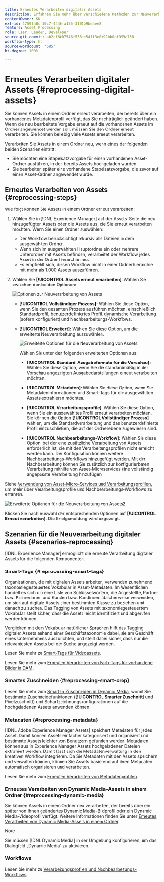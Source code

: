 ```yaml
---
title: Erneutes Verarbeiten digitaler Assets
description: Erfahren Sie mehr über verschiedene Methoden zur Neuverarbeitung digitaler Assets
contentOwner: KK
exl-id: 4759fa8c-10c7-4446-a135-3104b9beaee8
feature: Asset Processing
role: User, Leader, Developer
source-git-commit: ab2cf8007546f538ce54ff3e0b92bb0ef399c758
workflow-type: ht
source-wordcount: '685'
ht-degree: 100%

---
```


# Erneutes Verarbeiten digitaler Assets {#reprocessing-digital-assets}

Sie können Assets in einem Ordner erneut verarbeiten, der bereits über ein vorhandenes Metadatenprofil verfügt, das Sie nachträglich geändert haben. Wenn die neu bearbeitete Vorgabe erneut auf die vorhandenen Assets im Ordner angewendet werden soll, müssen Sie den Ordner erneut verarbeiten. Sie können beliebig viele Assets erneut verarbeiten.

Verarbeiten Sie Assets in einem Ordner neu, wenn eines der folgenden beiden Szenarien eintritt:

* Sie möchten eine Stapelsatzvorgabe für einen vorhandenen Asset-Ordner ausführen, in den bereits Assets hochgeladen wurden.
* Sie bearbeiten später eine vorhandene Stapelsatzvorgabe, die zuvor auf einen Asset-Ordner angewendet wurde.

## Erneutes Verarbeiten von Assets {#reprocessing-steps}

Wie folgt können Sie Assets in einem Ordner erneut verarbeiten:

1. Wählen Sie in [!DNL Experience Manager] auf der Assets-Seite die neu hinzugefügten Assets oder die Assets aus, die Sie erneut verarbeiten möchten.
Wenn Sie einen Ordner auswählen:

   * Der Workflow berücksichtigt rekursiv alle Dateien in dem ausgewählten Ordner.
   * Wenn sich im ausgewählten Hauptordner ein oder mehrere Unterordner mit Assets befinden, verarbeitet der Workflow jedes Asset in der Ordnerhierarchie neu.
   * Es empfiehlt sich, diesen Workflow nicht in einer Ordnerhierarchie mit mehr als 1.000 Assets auszuführen.

1. Wählen Sie **[!UICONTROL Assets erneut verarbeiten]**. Wählen Sie zwischen den beiden Optionen:

   ![Optionen zur Neuverarbeitung von Assets](assets/reprocessing-assets-options.png)

   * **[!UICONTROL Vollständiger Prozess]:** Wählen Sie diese Option, wenn Sie den gesamten Prozess ausführen möchten, einschließlich Standardprofil, benutzerdefiniertes Profil, dynamische Verarbeitung (sofern konfiguriert) und Nachbearbeitungs-Workflows.
   * **[!UICONTROL Erweitert]:** Wählen Sie diese Option, um die erweiterte Neuverarbeitung auszuwählen.

     ![Erweiterte Optionen für die Neuverarbeitung von Assets](assets/reprocessing-assets-options-advanced.png)

     Wählen Sie unter den folgenden erweiterten Optionen aus:

      * **[!UICONTROL Standard-Ausgabeformate für die Vorschau]:** Wählen Sie diese Option, wenn Sie die standardmäßig in der Vorschau angezeigten Ausgabedarstellungen erneut verarbeiten möchten.

      * **[!UICONTROL Metadaten]:** Wählen Sie diese Option, wenn Sie Metadateninformationen und Smart-Tags für die ausgewählten Assets extrahieren möchten.

      * **[!UICONTROL Verarbeitungsprofile]:** Wählen Sie diese Option, wenn Sie ein ausgewähltes Profil erneut verarbeiten möchten. Sie können die Option **[!UICONTROL Vollständiger Prozess]** wählen, um die Standardverarbeitung und das benutzerdefinierte Profil einzuschließen, die auf der Ordnerebene zugewiesen sind.
        <!--When assets are uploaded to a folder, [!DNL Experience Manager] checks the containing folder's properties for a processing profile. If none is applied, a parent folder in the hierarchy is checked for a processing profile to apply.-->

      * **[!UICONTROL Nachbearbeitungs-Workflow]:** Wählen Sie diese Option, bei der eine zusätzliche Verarbeitung von Assets erforderlich ist, die mit den Verarbeitungsprofilen nicht erreicht werden kann. Der Konfiguration können weitere Nachbearbeitungs-Workflows hinzugefügt werden. Mit der Nachbearbeitung können Sie zusätzlich zur konfigurierbaren Verarbeitung mithilfe von Asset-Microservices eine vollständig angepasste Verarbeitung hinzufügen.

Siehe [Verwendung von Asset-Micro-Services und Verarbeitungsprofilen](https://experienceleague.adobe.com/docs/experience-manager-cloud-service/content/assets/manage/asset-microservices-configure-and-use.html?lang=de), um mehr über Verarbeitungsprofile und Nachbearbeitungs-Workflows zu erfahren.

![Erweiterte Optionen für die Neuverarbeitung von Assets2](assets/reprocessing-assets-options-advanced-2.png)

Klicken Sie nach Auswahl der entsprechenden Optionen auf **[!UICONTROL Erneut verarbeiten]**. Die Erfolgsmeldung wird angezeigt.

## Szenarien für die Neuverarbeitung digitaler Assets {#scenarios-reprocessing}

[!DNL Experience Manager] ermöglicht die erneute Verarbeitung digitaler Assets für die folgenden Komponenten.

### Smart-Tags {#reprocessing-smart-tags}

Organisationen, die mit digitalen Assets arbeiten, verwenden zunehmend taxonomiegesteuertes Vokabular in Asset-Metadaten. Im Wesentlichen handelt es sich um eine Liste von Schlüsselwörtern, die Angestellte, Partner bzw. Partnerinnen und Kunden bzw. Kundinnen üblicherweise verwenden, um sich auf digitale Assets einer bestimmten Klasse zu beziehen und danach zu suchen. Das Tagging von Assets mit taxonomiegesteuertem Vokabular stellt sicher, dass die Assets leicht identifiziert und abgerufen werden können.

Verglichen mit dem Vokabular natürlicher Sprachen hilft das Tagging digitaler Assets anhand einer Geschäftstaxonomie dabei, sie am Geschäft eines Unternehmens auszurichten, und stellt dabei sicher, dass nur die relevantesten Assets bei der Suche angezeigt werden.

Lesen Sie mehr zu [Smart-Tags für Videoassets](https://experienceleague.adobe.com/docs/experience-manager-cloud-service/content/assets/manage/smart-tags-video-assets.html?lang=de).

Lesen Sie mehr zum [Erneuten Verarbeiten von Farb-Tags für vorhandene Bilder in DAM](https://experienceleague.adobe.com/docs/experience-manager-cloud-service/content/assets/manage/color-tag-images.html?lang=de#color-tags-existing-images).

### Smartes Zuschneiden {#reprocessing-smart-crop}

Lesen Sie mehr zum [Smarten Zuschneiden in Dynamic Media](https://experienceleague.adobe.com/docs/experience-manager-cloud-service/content/assets/dynamicmedia/image-profiles.html?lang=de), womit Sie bestimmte Zuschneidefunktionen (**[!UICONTROL Smarter Zuschnitt]** und Pixelzuschnitt) und Scharfzeichnungskonfigurationen auf die hochgeladenen Assets anwenden können.

### Metadaten {#reprocessing-metadata}

[!DNL Adobe Experience Manager Assets] speichert Metadaten für jedes Asset. Damit können Assets einfacher kategorisiert und organisiert und bestimmte Assets leichter von Benutzern gefunden werden. Metadaten können aus in Experience Manager Assets hochgeladenen Dateien extrahiert werden. Damit lässt sich die Metadatenverwaltung in den kreativen Workflow integrieren. Da Sie Metadaten mit den Assets speichern und verwalten können, können Sie Assets basierend auf ihren Metadaten automatisch organisieren und verarbeiten.

Lesen Sie mehr zum [Erneuten Verarbeiten von Metadatenprofilen](https://experienceleague.adobe.com/docs/experience-manager-cloud-service/content/assets/manage/metadata-profiles.html?lang=de).

### Erneutes Verarbeiten von Dynamic Media-Assets in einem Ordner {#reprocessing-dynamic-media}

Sie können Assets in einem Ordner neu verarbeiten, der bereits über ein später von Ihnen geändertes Dynamic Media-Bildprofil oder ein Dynamic Media-Videoprofil verfügt. Weitere Informationen finden Sie unter [Erneutes Verarbeiten von Dynamic Media-Assets in einem Ordner](https://experienceleague.adobe.com/docs/experience-manager-cloud-service/content/assets/admin/about-image-video-profiles.html?lang=de).

>[!NOTE]
>
>Sie müssen [!DNL Dynamic Media] in der Umgebung konfigurieren, um das Dialogfeld „Dynamic Media“ zu aktivieren.
>

### Workflows

Lesen Sie mehr zu [Verarbeitungsprofilen und Nachbearbeitungs-Workflows](https://experienceleague.adobe.com/docs/experience-manager-cloud-service/content/assets/manage/asset-microservices-configure-and-use.html?lang=de).
